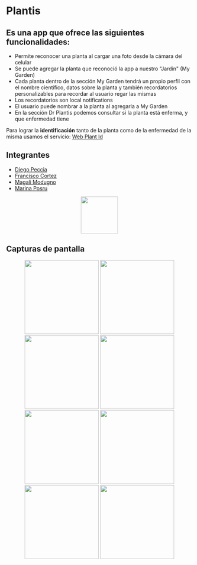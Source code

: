# Plantis

## Es una app que ofrece las siguientes funcionalidades:

- Permite reconocer una planta al cargar una foto desde la cámara del celular
- Se puede agregar la planta que reconoció la app a nuestro "Jardin" (My Garden)
- Cada planta dentro de la sección My Garden tendrá un propio perfil con el nombre científico, datos sobre la planta y también recordatorios personalizables para recordar al usuario regar las mismas
- Los recordatorios son local notifications
- El usuario puede nombrar a la planta al agregarla a My Garden
- En la sección Dr Plantis podemos consultar si la planta está enferma, y que enfermedad tiene

Para lograr la **identificación** tanto de la planta como de la enfermedad de la misma usamos el servicio: [Web Plant Id](https://web.plant.id/about/)

## Integrantes

- [Diego Peccia](https://github.com/dpeccia)
- [Francisco Cortez](https://github.com/FranciscoII)
- [Magali Modugno](https://github.com/mmodugno)
- [Marina Posru](https://github.com/mposru)


<div id="header" align="center">
  <img src="https://media.giphy.com/media/daa8oT5L8Ox3ffWVjr/giphy.gif" width="100"/>
</div>

## Capturas de pantalla

<div id="header" align="center">

<img src="https://user-images.githubusercontent.com/42644816/178361255-f4c1f292-dc4e-4e8a-a0a6-3b757f55fa21.jpg" width="200"/>
<img src="https://user-images.githubusercontent.com/42644816/178361258-fce11ed5-cca3-4029-b488-17827b1f2b83.jpg" width="200"/>
<img src="https://user-images.githubusercontent.com/42644816/178361280-ef1a9af3-d9ab-4952-9d45-bfc1716c13af.jpg" width="200"/>
<img src="https://user-images.githubusercontent.com/42644816/178361271-5442603b-d459-4434-900b-2f0cd2c4181c.jpg" width="200"/>
<img src="https://user-images.githubusercontent.com/42644816/178361264-b2fdf85c-f486-45dd-9c3b-6fe9369b68e8.jpg" width="200"/>
<img src="https://user-images.githubusercontent.com/42644816/178361277-6e106b8e-22df-4218-aa73-a85cdaf48122.jpg" width="200"/>
<img src="https://user-images.githubusercontent.com/42644816/178361273-a954835e-cf9c-4266-9597-b2692d46d182.jpg" width="200"/>
<img src="https://user-images.githubusercontent.com/42644816/178361248-57054c12-8106-422d-8af0-f847cadfaac0.jpg" width="200"/>

</div>



